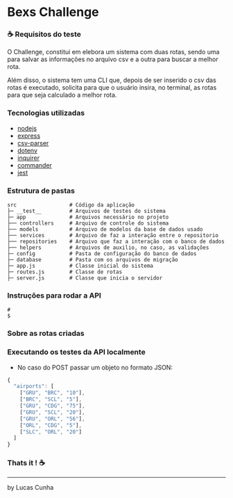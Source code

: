 # Bexs Challenge

### :coffee: Requisitos do teste

O Challenge, constitui em elebora um sistema com duas rotas, sendo uma para salvar as informações no arquivo csv e a outra para buscar a melhor rota.

Além disso, o sistema tem uma CLI que, depois de ser inserido o csv das rotas é executado, solicita para que o usuário insira, no terminal, as rotas para que seja calculado a melhor rota.

### Tecnologias utilizadas

- [nodejs](https://nodejs.org/en/)
- [express](https://expressjs.com/pt-br/)
- [csv-parser](https://csv.js.org/parse/)
- [dotenv](https://www.npmjs.com/package/dotenv)
- [inquirer](https://www.npmjs.com/package/inquirer)
- [commander](https://www.npmjs.com/package/commander)
- [jest](https://jestjs.io/)

### Estrutura de pastas

```
src                 # Código da aplicação
├─ __test__         # Arquivos de testes do sistema
├─ app              # Arquivos necessário no projeto
├── controllers     # Arquivo de controle do sistema
├── models          # Arquivo de modelos da base de dados usado
├── services        # Arquivo de faz a interação entre o repositorio
├── repositories    # Arquivo que faz a interação com o banco de dados
├── helpers         # Arquivos de auxilio, no caso, as validações
├─ config           # Pasta de configuração do banco de dados
├─ database         # Pasta com os arquivos de migração
├─ app.js           # Classe inicial do sistema
├─ routes.js        # Classe de rotas
├─ server.js        # Classe que inicia o servidor
```

### Instruções para rodar a API

```
#
$

```

### Sobre as rotas criadas

### Executando os testes da API localmente

- No caso do POST passar um objeto no formato JSON:

```javascript
{
  "airports": [
    ["GRU", "BRC", "10"],
    ["BRC", "SCL", "5"],
    ["GRU", "CDG", "75"],
    ["GRU", "SCL", "20"],
    ["GRU", "ORL", "56"],
    ["ORL", "CDG", "5"],
    ["SLC", "ORL", "20"]
  ]
}
```

### Thats it ! :coffee:

---

by Lucas Cunha
